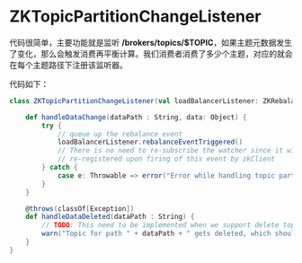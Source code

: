 # ZKTopicPartitionChangeListener

代码很简单，主要功能就是监听 **/brokers/topics/$TOPIC**，如果主题元数据发生了变化，那么会触发消费再平衡计算。我们消费者消费了多少个主题，对应的就会在每个主题路径下注册该监听器。

代码如下：

```scala
class ZKTopicPartitionChangeListener(val loadBalancerListener: ZKRebalancerListener) extends IZkDataListener {

    def handleDataChange(dataPath : String, data: Object) {
        try {
            // queue up the rebalance event
            loadBalancerListener.rebalanceEventTriggered()
            // There is no need to re-subscribe the watcher since it will be automatically
            // re-registered upon firing of this event by zkClient
        } catch {
            case e: Throwable => error("Error while handling topic partition change for data path " + dataPath, e )
        }
    }

    @throws(classOf[Exception])
    def handleDataDeleted(dataPath : String) {
        // TODO: This need to be implemented when we support delete topic
        warn("Topic for path " + dataPath + " gets deleted, which should not happen at this time")
    }
}
```

